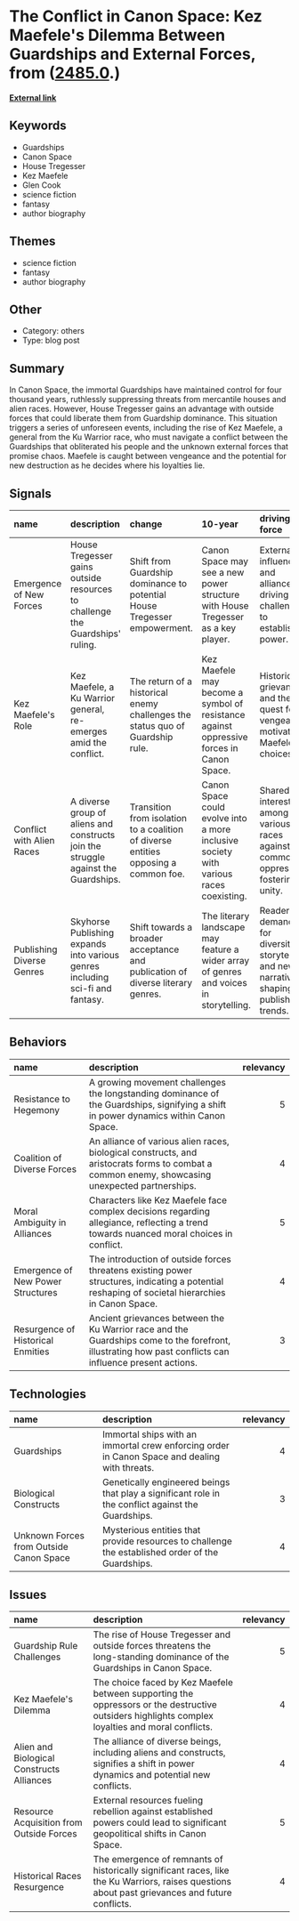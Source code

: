 # __The Conflict in Canon Space: Kez Maefele's Dilemma Between Guardships and External Forces__, from ([2485.0](https://kghosh.substack.com/p/2485.0).)

__[External link](https://www.goodreads.com/book/show/1808064.The_Dragon_Never_Sleeps)__



## Keywords

* Guardships
* Canon Space
* House Tregesser
* Kez Maefele
* Glen Cook
* science fiction
* fantasy
* author biography

## Themes

* science fiction
* fantasy
* author biography

## Other

* Category: others
* Type: blog post

## Summary

In Canon Space, the immortal Guardships have maintained control for four thousand years, ruthlessly suppressing threats from mercantile houses and alien races. However, House Tregesser gains an advantage with outside forces that could liberate them from Guardship dominance. This situation triggers a series of unforeseen events, including the rise of Kez Maefele, a general from the Ku Warrior race, who must navigate a conflict between the Guardships that obliterated his people and the unknown external forces that promise chaos. Maefele is caught between vengeance and the potential for new destruction as he decides where his loyalties lie.

## Signals

| name                      | description                                                                        | change                                                                              | 10-year                                                                                 | driving-force                                                                             |   relevancy |
|:--------------------------|:-----------------------------------------------------------------------------------|:------------------------------------------------------------------------------------|:----------------------------------------------------------------------------------------|:------------------------------------------------------------------------------------------|------------:|
| Emergence of New Forces   | House Tregesser gains outside resources to challenge the Guardships' ruling.       | Shift from Guardship dominance to potential House Tregesser empowerment.            | Canon Space may see a new power structure with House Tregesser as a key player.         | External influences and alliances driving challenges to established power.                |           4 |
| Kez Maefele's Role        | Kez Maefele, a Ku Warrior general, re-emerges amid the conflict.                   | The return of a historical enemy challenges the status quo of Guardship rule.       | Kez Maefele may become a symbol of resistance against oppressive forces in Canon Space. | Historical grievances and the quest for vengeance motivating Maefele's choices.           |           5 |
| Conflict with Alien Races | A diverse group of aliens and constructs join the struggle against the Guardships. | Transition from isolation to a coalition of diverse entities opposing a common foe. | Canon Space could evolve into a more inclusive society with various races coexisting.   | Shared interests among various races against a common oppressor fostering unity.          |           4 |
| Publishing Diverse Genres | Skyhorse Publishing expands into various genres including sci-fi and fantasy.      | Shift towards a broader acceptance and publication of diverse literary genres.      | The literary landscape may feature a wider array of genres and voices in storytelling.  | Reader demand for diversity in storytelling and new narratives shaping publishing trends. |           3 |

## Behaviors

| name                              | description                                                                                                                                             |   relevancy |
|:----------------------------------|:--------------------------------------------------------------------------------------------------------------------------------------------------------|------------:|
| Resistance to Hegemony            | A growing movement challenges the longstanding dominance of the Guardships, signifying a shift in power dynamics within Canon Space.                    |           5 |
| Coalition of Diverse Forces       | An alliance of various alien races, biological constructs, and aristocrats forms to combat a common enemy, showcasing unexpected partnerships.          |           4 |
| Moral Ambiguity in Alliances      | Characters like Kez Maefele face complex decisions regarding allegiance, reflecting a trend towards nuanced moral choices in conflict.                  |           5 |
| Emergence of New Power Structures | The introduction of outside forces threatens existing power structures, indicating a potential reshaping of societal hierarchies in Canon Space.        |           4 |
| Resurgence of Historical Enmities | Ancient grievances between the Ku Warrior race and the Guardships come to the forefront, illustrating how past conflicts can influence present actions. |           3 |

## Technologies

| name                                    | description                                                                                        |   relevancy |
|:----------------------------------------|:---------------------------------------------------------------------------------------------------|------------:|
| Guardships                              | Immortal ships with an immortal crew enforcing order in Canon Space and dealing with threats.      |           4 |
| Biological Constructs                   | Genetically engineered beings that play a significant role in the conflict against the Guardships. |           3 |
| Unknown Forces from Outside Canon Space | Mysterious entities that provide resources to challenge the established order of the Guardships.   |           4 |

## Issues

| name                                      | description                                                                                                                                      |   relevancy |
|:------------------------------------------|:-------------------------------------------------------------------------------------------------------------------------------------------------|------------:|
| Guardship Rule Challenges                 | The rise of House Tregesser and outside forces threatens the long-standing dominance of the Guardships in Canon Space.                           |           5 |
| Kez Maefele's Dilemma                     | The choice faced by Kez Maefele between supporting the oppressors or the destructive outsiders highlights complex loyalties and moral conflicts. |           4 |
| Alien and Biological Constructs Alliances | The alliance of diverse beings, including aliens and constructs, signifies a shift in power dynamics and potential new conflicts.                |           4 |
| Resource Acquisition from Outside Forces  | External resources fueling rebellion against established powers could lead to significant geopolitical shifts in Canon Space.                    |           5 |
| Historical Races Resurgence               | The emergence of remnants of historically significant races, like the Ku Warriors, raises questions about past grievances and future conflicts.  |           4 |